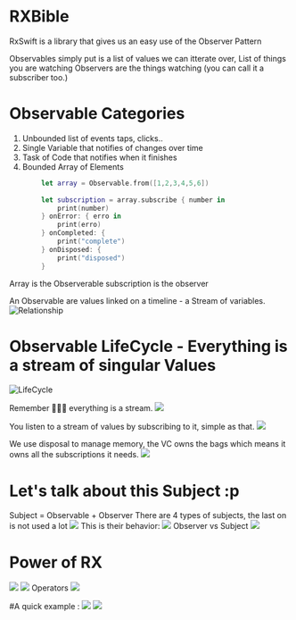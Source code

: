 # RXBible

RxSwift is a library that gives us an easy use of the Observer Pattern

Observables simply put is a list of values we can itterate over, List of things you are watching 
Observers are the things watching (you can call it a subscriber too.)


# Observable Categories

 1. Unbounded list of events taps, clicks..
 2. Single Variable that notifies of changes over time
 3. Task of Code that notifies when it finishes
 4. Bounded Array of Elements


```Swift
        let array = Observable.from([1,2,3,4,5,6])
        
        let subscription = array.subscribe { number in
            print(number)
        } onError: { erro in
            print(erro)
        } onCompleted: {
            print("complete")
        } onDisposed: {
            print("disposed")
        }
 ```
 Array is the Observerable subscription is the observer

 An Observable are values linked on a timeline - a Stream of variables.
 ![Relationship](images/stream.png "Relationship")

# Observable LifeCycle - Everything is a stream of singular Values
 ![LifeCycle](images/Lifecycle.png "LifeCycle")

 Remember 👨🏽‍🏫 everything is a stream.
 ![](images/stream2.png)

You listen to a stream of values by subscribing to it, simple as that.
![](images/listen.png)

We use disposal to manage memory, the VC owns the bags which means it owns all the subscriptions it needs.
![](images/disposal.png)

# Let's talk about this Subject :p
Subject = Observable + Observer
There are 4 types of subjects, the last on is not used a lot
![](images/subjectsTypes.png)
This is their behavior:
![](images/subjectsTypesBehavior.png)
Observer vs Subject
![](images/obersverSubject.png)

# Power of RX
![](images/rxPower.png)
![](images/rxPower2.png)
Operators
![](images/rxPower3.png)

#A quick example : 
![](images/ennonce.png)
![](images/corrige.png)

